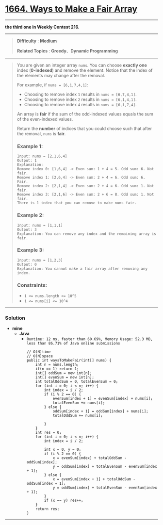 # [1664. Ways to Make a Fair Array](https://leetcode.com/problems/ways-to-make-a-fair-array/)

---

**the third one in Weekly Contest 216.**

---

> **Difficulty** : **Medium**
>
> **Related Topics** : **Greedy**、**Dynamic Programming**

---

> You are given an integer array `nums`. You can choose **exactly one** index (**0-indexed**) and remove the element. Notice that the index of the elements may change after the removal.
>
> For example, if `nums = [6,1,7,4,1]`:
> * Choosing to remove index `1` results in `nums = [6,7,4,1]`.
> * Choosing to remove index `2` results in `nums = [6,1,4,1]`.
> * Choosing to remove index `4` results in `nums = [6,1,7,4]`.
>
> An array is **fair** if the sum of the odd-indexed values equals the sum of the even-indexed values.
>
> Return the **number** of indices that you could choose such that after the removal, `nums` is **fair**.
>
>
>
> ### Example 1:
> ```
> Input: nums = [2,1,6,4]
> Output: 1
> Explanation:
> Remove index 0: [1,6,4] -> Even sum: 1 + 4 = 5. Odd sum: 6. Not fair.
> Remove index 1: [2,6,4] -> Even sum: 2 + 4 = 6. Odd sum: 6. Fair.
> Remove index 2: [2,1,4] -> Even sum: 2 + 4 = 6. Odd sum: 1. Not fair.
> Remove index 3: [2,1,6] -> Even sum: 2 + 6 = 8. Odd sum: 1. Not fair.
> There is 1 index that you can remove to make nums fair.
> ```
>
> ### Example 2:
> ```
> Input: nums = [1,1,1]
> Output: 3
> Explanation: You can remove any index and the remaining array is fair.
> ```
>
> ### Example 3:
> ```
> Input: nums = [1,2,3]
> Output: 0
> Explanation: You cannot make a fair array after removing any index.
> ```
>
> ### Constraints:
> * `1 <= nums.length <= 10^5`
> * `1 <= nums[i] <= 10^4`

---


### Solution
* **mine**
  * **Java**
    * `Runtime: 12 ms, faster than 60.69%, Memory Usage: 52.3 MB, less than 86.71% of Java online submissions`
      ```
      // O(N)time
      // O(N)space
      public int waysToMakeFair(int[] nums) {
          int n = nums.length;
          if(n == 1) return 1;
          int[] oddSum = new int[n];
          int[] evenSum = new int[n];
          int totalOddSum = 0, totalEvenSum = 0;
          for (int i = 0; i < n; i++) {
              int index = i / 2;
              if (i % 2 == 0) {
                  evenSum[index + 1] = evenSum[index] + nums[i];
                  totalEvenSum += nums[i];
              } else {
                  oddSum[index + 1] = oddSum[index] + nums[i];
                  totalOddSum += nums[i];

              }
          }
          int res = 0;
          for (int i = 0; i < n; i++) {
              int index = i / 2;

              int x = 0, y = 0;
              if (i % 2 == 0) {
                  x = evenSum[index] + totalOddSum - oddSum[index];
                  y = oddSum[index] + totalEvenSum - evenSum[index + 1];
              } else {
                  x = evenSum[index + 1] + totalOddSum - oddSum[index + 1];
                  y = oddSum[index] + totalEvenSum - evenSum[index + 1];
              }
              if (x == y) res++;
          }
          return res;
      }
      ```


---


